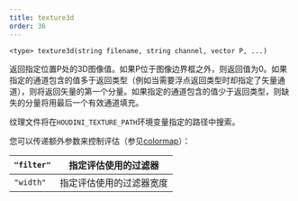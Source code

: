 ```yaml
---
title: texture3d
order: 36
---
```

`<type> texture3d(string filename, string channel, vector P, ...)`

返回指定位置P处的3D图像值。如果P位于图像边界框之外，则返回值为0。如果指定的通道包含的值多于返回类型（例如当需要浮点返回类型时却指定了矢量通道），则将返回矢量的第一个分量。如果指定的通道包含的值少于返回类型，则缺失的分量将用最后一个有效通道填充。

纹理文件将在`HOUDINI_TEXTURE_PATH`环境变量指定的路径中搜索。

您可以传递额外参数来控制评估（参见[colormap](colormap.html "从纹理文件中查找（过滤后的）颜色")）：

| `"filter"` | 指定评估使用的过滤器 |
| --- | --- |
| `"width"` | 指定评估使用的过滤器宽度 |
